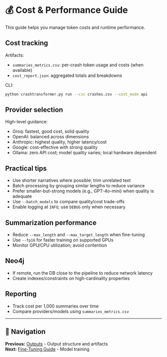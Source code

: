 # 💰 Cost & Performance Guide

This guide helps you manage token costs and runtime performance.

## Cost tracking

Artifacts:

- `summaries_metrics.csv`: per-crash token usage and costs (when available)
- `cost_report.json`: aggregated totals and breakdowns

CLI:

```bash
python crashtransformer.py run --csv crashes.csv --cost_mode api
```

## Provider selection

High-level guidance:

- Groq: fastest, good cost, solid quality
- OpenAI: balanced across dimensions
- Anthropic: highest quality, higher latency/cost
- Google: cost-effective with strong quality
- Ollama: zero API cost; model quality varies; local hardware dependent

## Practical tips

- Use shorter narratives where possible; trim unrelated text
- Batch processing by grouping similar lengths to reduce variance
- Prefer smaller-but-strong models (e.g., GPT-4o-mini) when quality is adequate
- Use `--batch_models` to compare quality/cost trade-offs
- Enable logging at `INFO`; use `DEBUG` only when necessary

## Summarization performance

- Reduce `--max_length` and `--max_target_length` when fine-tuning
- Use `--fp16` for faster training on supported GPUs
- Monitor GPU/CPU utilization; avoid contention

## Neo4j

- If remote, run the DB close to the pipeline to reduce network latency
- Create indexes/constraints on high-cardinality properties

## Reporting

- Track cost per 1,000 summaries over time
- Compare providers/models using `summaries_metrics.csv`

---

## 📖 Navigation

**Previous:** [Outputs](OUTPUTS.md) - Output structure and artifacts  
**Next:** [Fine-Tuning Guide](FINE_TUNING_GUIDE.md) - Model training
